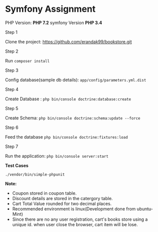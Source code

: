 Symfony Assignment
==============
PHP Version: **PHP 7.2**
symfony Version **PHP 3.4**

Step 1

Clone the project:
https://github.com/erandak99/bookstore.git

Step 2

Run `composer install`

Step 3

Config database(sample db details): `app/config/parameters.yml.dist`

Step 4 

Create Database : `php bin/console doctrine:database:create`

Step 5

Create Schema: `php bin/console doctrine:schema:update --force`

Step 6

Feed the database `php bin/console doctrine:fixtures:load`

Step 7

Run the application: `php bin/console server:start`

**Test Cases**

`./vendor/bin/simple-phpunit`


**Note:**
* Coupon stored in coupon table.
* Discount details are stored in the catergory table.
* Cart Total Value rounded for two decimal places.
* Recommended environment is linux(Development done from ubuntu-Mint)
* Since there are no any user registration, cart's books store using a unique id. when user close the browser, cart item will         be lose.
